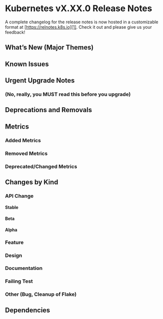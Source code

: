 <!-- TODO: change the version number -->

# Kubernetes vX.XX.0 Release Notes

A complete changelog for the release notes is now hosted in a customizable
format at [https://relnotes.k8s.io][1]. Check it out and please give us your
feedback!

<!-- TODO: change the version number -->

[1]: https://relnotes.k8s.io/?releaseVersions=X.XX.0

## What’s New (Major Themes)

<!-- Add themes from Comms Blog here -->

## Known Issues

<!-- Add issues from known issues bucket (known-issues-bucket.md) here -->

## Urgent Upgrade Notes

### (No, really, you MUST read this before you upgrade)

<!-- Add here -->

## Deprecations and Removals

<!-- Add in the format

- Component
  - deprecation
  - removal

-->

## Metrics

<!-- Add here -->

### Added Metrics

<!-- Add here -->

### Removed Metrics

<!-- Add here -->

### Deprecated/Changed Metrics

<!-- Add here -->

## Changes by Kind

### API Change

#### Stable

<!-- Add here -->

#### Beta

<!-- Add here -->

#### Alpha

<!-- Add here -->

### Feature

<!-- Add here -->

### Design

<!-- Add here -->

### Documentation

<!-- Add here -->

### Failing Test

<!-- Add here -->

### Other (Bug, Cleanup of Flake)

<!-- Add here -->

## Dependencies

<!-- Add here -->
